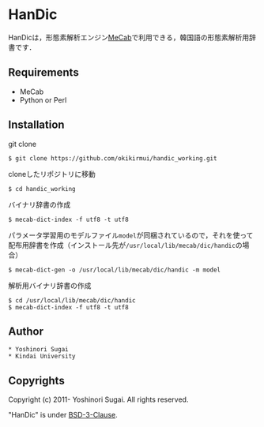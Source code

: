 # HanDic

HanDicは，形態素解析エンジン[MeCab](https://taku910.github.io/mecab/)で利用できる，韓国語の形態素解析用辞書です．

## Requirements

  - MeCab
  - Python or Perl

## Installation

git clone

```console
$ git clone https://github.com/okikirmui/handic_working.git
```

cloneしたリポジトリに移動

```console
$ cd handic_working
```

バイナリ辞書の作成

```console
$ mecab-dict-index -f utf8 -t utf8
```

パラメータ学習用のモデルファイル`model`が同梱されているので，それを使って配布用辞書を作成（インストール先が`/usr/local/lib/mecab/dic/handic`の場合）

```console
$ mecab-dict-gen -o /usr/local/lib/mecab/dic/handic -m model
```

解析用バイナリ辞書の作成

```console
$ cd /usr/local/lib/mecab/dic/handic
$ mecab-dict-index -f utf8 -t utf8
```

## Author

    * Yoshinori Sugai
    * Kindai University

## Copyrights

Copyright (c) 2011- Yoshinori Sugai. All rights reserved.

"HanDic" is under [BSD-3-Clause](https://opensource.org/licenses/BSD-3-Clause).
